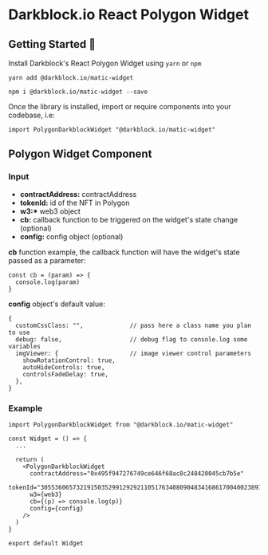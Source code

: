 # Darkblock.io React Polygon Widget

## Getting Started 🚀

Install Darkblock's React Polygon Widget using `yarn` or `npm`

```
yarn add @darkblock.io/matic-widget
```

```
npm i @darkblock.io/matic-widget --save
```

Once the library is installed, import or require components into your codebase, i.e:

```
import PolygonDarkblockWidget "@darkblock.io/matic-widget"
```

## Polygon Widget Component

### Input

- **contractAddress:** contractAddress
- **tokenId:** id of the NFT in Polygon
- **w3:\*** web3 object
- **cb:** callback function to be triggered on the widget's state change (optional)
- **config:** config object (optional)

**cb** function example, the callback function will have the widget's state passed as a parameter:

```
const cb = (param) => {
  console.log(param)
}
```

**config** object's default value:

```
{
  customCssClass: "",             // pass here a class name you plan to use
  debug: false,                   // debug flag to console.log some variables
  imgViewer: {                    // image viewer control parameters
    showRotationControl: true,
    autoHideControls: true,
    controlsFadeDelay: true,
  },
}
```

### Example

```
import PolygonDarkblockWidget from "@darkblock.io/matic-widget"

const Widget = () => {
  ...

  return (
    <PolygonDarkblockWidget
      contractAddress="0x495f947276749ce646f68ac8c248420045cb7b5e"
      tokenId="30553606573219150352991292921105176340809048341686170040023897672591735783425"
      w3={web3}
      cb={(p) => console.log(p)}
      config={config}
    />
  )
}

export default Widget

```
